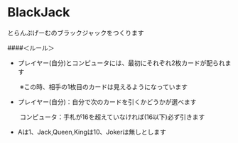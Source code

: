 # BlackJack
とらんぷげーむのブラックジャックをつくります

####＜ルール＞

+ プレイヤー(自分)とコンピュータには、最初にそれぞれ2枚カードが配られます

　　※この時、相手の1枚目のカードは見えるようになっています

+ プレイヤー(自分)：自分で次のカードを引くかどうかが選べます

　　コンピュータ：手札が16を超えていなければ(16以下)必ず引きます

+ Aは1、Jack,Queen,Kingは10、Jokerは無しとします